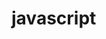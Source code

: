 # javascript

<!--@include: ./EqualityJudgment.md-->
<!--@include: ./TepDead.md-->
<!--@include: ./DataMonitoring/index.md-->
<!--@include: ./Dom/index.md-->
<!--@include: ./Closer/index.md-->
<!--@include: ./Es6/index.md-->
<!--@include: ./deepLearning/index.md -->
<!--@include: ./utils.md-->
